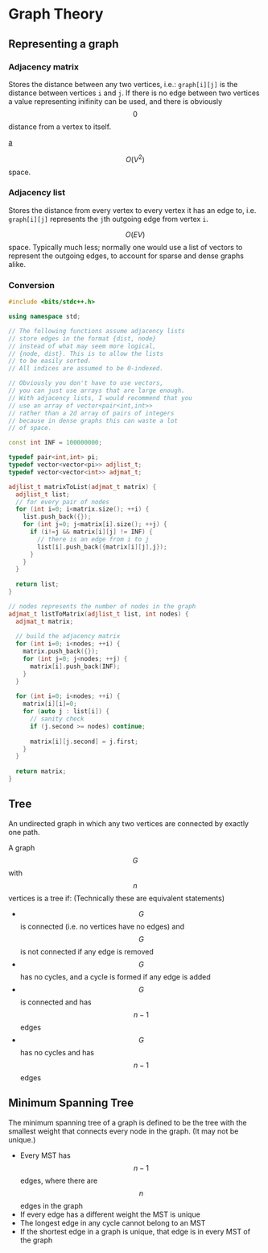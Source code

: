 # Graph Theory
## Representing a graph
### Adjacency matrix
Stores the distance between any two vertices, i.e.:
`graph[i][j]` is the distance between vertices `i` and `j`. If there is no edge between two vertices a value representing inifinity can be used, and there is obviously $$0$$ distance from a vertex to itself.

[a](#graph-theory)

$$O(V^2)$$ space.

### Adjacency list
Stores the distance from every vertex to every vertex it has an edge to, i.e.
`graph[i][j]` represents the `j`th outgoing edge from vertex `i`.

$$O(EV)$$ space. Typically much less; normally one would use a list of vectors to represent the outgoing edges, to account for sparse and dense graphs alike.

### Conversion
```cpp
#include <bits/stdc++.h>

using namespace std;

// The following functions assume adjacency lists
// store edges in the format {dist, node}
// instead of what may seem more logical,
// {node, dist}. This is to allow the lists
// to be easily sorted.
// All indices are assumed to be 0-indexed.

// Obviously you don't have to use vectors,
// you can just use arrays that are large enough.
// With adjacency lists, I would recommend that you
// use an array of vector<pair<int,int>>
// rather than a 2d array of pairs of integers
// because in dense graphs this can waste a lot
// of space.

const int INF = 100000000;

typedef pair<int,int> pi;
typedef vector<vector<pi>> adjlist_t;
typedef vector<vector<int>> adjmat_t;

adjlist_t matrixToList(adjmat_t matrix) {
  adjlist_t list;
  // for every pair of nodes
  for (int i=0; i<matrix.size(); ++i) {
    list.push_back({});
    for (int j=0; j<matrix[i].size(); ++j) {
      if (i!=j && matrix[i][j] != INF) {
        // there is an edge from i to j
        list[i].push_back({matrix[i][j],j});
      }
    }
  }
  
  return list;
}

// nodes represents the number of nodes in the graph
adjmat_t listToMatrix(adjlist_t list, int nodes) {
  adjmat_t matrix;
  
  // build the adjacency matrix
  for (int i=0; i<nodes; ++i) {
    matrix.push_back({});
    for (int j=0; j<nodes; ++j) {
      matrix[i].push_back(INF);
    }
  }
  
  for (int i=0; i<nodes; ++i) {
    matrix[i][i]=0;
    for (auto j : list[i]) {
      // sanity check
      if (j.second >= nodes) continue;
      
      matrix[i][j.second] = j.first;
    }
  }
  
  return matrix;
}
```

## Tree
An undirected graph in which any two vertices are connected by exactly one path.

A graph $$G$$ with $$n$$ vertices is a tree if: (Technically these are equivalent statements)

- $$G$$ is connected (i.e. no vertices have no edges) and $$G$$ is not connected if any edge is removed
- $$G$$ has no cycles, and a cycle is formed if any edge is added
- $$G$$ is connected and has $$n-1$$ edges
- $$G$$ has no cycles and has $$n-1$$ edges

## Minimum Spanning Tree
The minimum spanning tree of a graph is defined to be the tree with the smallest weight that connects every node in the graph. (It may not be unique.)

- Every MST has $$n-1$$ edges, where there are $$n$$ edges in the graph
- If every edge has a different weight the MST is unique
- The longest edge in any cycle cannot belong to an MST
- If the shortest edge in a graph is unique, that edge is in every MST of the graph